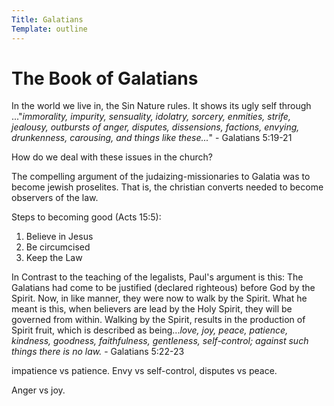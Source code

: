 ```yaml
---
Title: Galatians
Template: outline
---
```


# The Book of Galatians

In the world we live in, the Sin Nature rules. It shows its ugly self through ..."*immorality, impurity, sensuality, idolatry, sorcery, enmities, strife, jealousy, outbursts of anger, disputes, dissensions, factions, envying, drunkenness, carousing, and things like these...*" - Galatians 5:19-21

How do we deal with these issues in the church? 

The compelling argument of the judaizing-missionaries to Galatia was to become jewish proselites. That is, the christian converts needed to become observers of the law. 

Steps to becoming good (Acts 15:5): 

1. Believe in Jesus
2. Be circumcised
3. Keep the Law 

In Contrast to the teaching of the legalists, Paul's argument is this: The Galatians had come to be justified (declared righteous) before God by the Spirit. Now, in like manner, they were now to walk by the Spirit.  What he meant is this, when believers are lead by the Holy Spirit, they will be governed from within. Walking by the Spirit, results in the production of Spirit fruit, which is described as being...*love, joy, peace, patience, kindness, goodness, faithfulness, gentleness, self-control; against such things there is no law.* - Galatians 5:22-23

impatience vs patience. Envy vs self-control, disputes vs peace. 

Anger vs joy. 